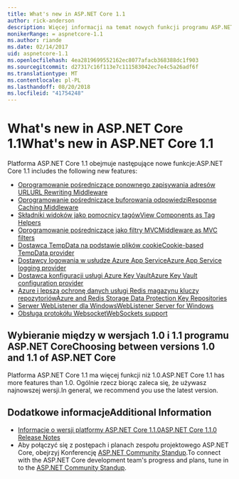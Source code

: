 ```yaml
---
title: What's new in ASP.NET Core 1.1
author: rick-anderson
description: Więcej informacji na temat nowych funkcji programu ASP.NET Core 1.1.
monikerRange: = aspnetcore-1.1
ms.author: riande
ms.date: 02/14/2017
uid: aspnetcore-1.1
ms.openlocfilehash: 4ea2819699552162ec8077afacb368388dc1f903
ms.sourcegitcommit: d27317c16f113e7c111583042ec7e4c5a26adf6f
ms.translationtype: MT
ms.contentlocale: pl-PL
ms.lasthandoff: 08/20/2018
ms.locfileid: "41754248"
---
```

# <a name="whats-new-in-aspnet-core-11"></a><span data-ttu-id="dae3b-103">What's new in ASP.NET Core 1.1</span><span class="sxs-lookup"><span data-stu-id="dae3b-103">What's new in ASP.NET Core 1.1</span></span>

<span data-ttu-id="dae3b-104">Platforma ASP.NET Core 1.1 obejmuje następujące nowe funkcje:</span><span class="sxs-lookup"><span data-stu-id="dae3b-104">ASP.NET Core 1.1 includes the following new features:</span></span>

- [<span data-ttu-id="dae3b-105">Oprogramowanie pośredniczące ponownego zapisywania adresów URL</span><span class="sxs-lookup"><span data-stu-id="dae3b-105">URL Rewriting Middleware</span></span>](xref:fundamentals/url-rewriting)
- [<span data-ttu-id="dae3b-106">Oprogramowanie pośredniczące buforowania odpowiedzi</span><span class="sxs-lookup"><span data-stu-id="dae3b-106">Response Caching Middleware</span></span>](xref:performance/caching/middleware)
- [<span data-ttu-id="dae3b-107">Składniki widoków jako pomocnicy tagów</span><span class="sxs-lookup"><span data-stu-id="dae3b-107">View Components as Tag Helpers</span></span>](xref:mvc/views/view-components#invoking-a-view-component-as-a-tag-helper)
- [<span data-ttu-id="dae3b-108">Oprogramowanie pośredniczące jako filtry MVC</span><span class="sxs-lookup"><span data-stu-id="dae3b-108">Middleware as MVC filters</span></span>](xref:mvc/controllers/filters#using-middleware-in-the-filter-pipeline)
- [<span data-ttu-id="dae3b-109">Dostawca TempData na podstawie plików cookie</span><span class="sxs-lookup"><span data-stu-id="dae3b-109">Cookie-based TempData provider</span></span>](xref:fundamentals/app-state#tempdata)
- [<span data-ttu-id="dae3b-110">Dostawcy logowania w usłudze Azure App Service</span><span class="sxs-lookup"><span data-stu-id="dae3b-110">Azure App Service logging provider</span></span>](xref:fundamentals/logging/index#azure-app-service-provider)
- [<span data-ttu-id="dae3b-111">Dostawca konfiguracji usługi Azure Key Vault</span><span class="sxs-lookup"><span data-stu-id="dae3b-111">Azure Key Vault configuration provider</span></span>](xref:security/key-vault-configuration)
- [<span data-ttu-id="dae3b-112">Azure i lepszą ochronę danych usługi Redis magazynu kluczy repozytoriów</span><span class="sxs-lookup"><span data-stu-id="dae3b-112">Azure and Redis Storage Data Protection Key Repositories</span></span>](xref:security/data-protection/implementation/key-storage-providers#azure-and-redis)
- [<span data-ttu-id="dae3b-113">Serwer WebListener dla Windows</span><span class="sxs-lookup"><span data-stu-id="dae3b-113">WebListener Server for Windows</span></span>](xref:fundamentals/servers/weblistener)
- [<span data-ttu-id="dae3b-114">Obsługa protokółu Websocket</span><span class="sxs-lookup"><span data-stu-id="dae3b-114">WebSockets support</span></span>](xref:fundamentals/websockets)

## <a name="choosing-between-versions-10-and-11-of-aspnet-core"></a><span data-ttu-id="dae3b-115">Wybieranie między w wersjach 1.0 i 1.1 programu ASP.NET Core</span><span class="sxs-lookup"><span data-stu-id="dae3b-115">Choosing between versions 1.0 and 1.1 of ASP.NET Core</span></span>

<span data-ttu-id="dae3b-116">Platforma ASP.NET Core 1.1 ma więcej funkcji niż 1.0.</span><span class="sxs-lookup"><span data-stu-id="dae3b-116">ASP.NET Core 1.1 has more features than 1.0.</span></span> <span data-ttu-id="dae3b-117">Ogólnie rzecz biorąc zaleca się, że używasz najnowszej wersji.</span><span class="sxs-lookup"><span data-stu-id="dae3b-117">In general, we recommend you use the latest version.</span></span>

## <a name="additional-information"></a><span data-ttu-id="dae3b-118">Dodatkowe informacje</span><span class="sxs-lookup"><span data-stu-id="dae3b-118">Additional Information</span></span>

- [<span data-ttu-id="dae3b-119">Informacje o wersji platformy ASP.NET Core 1.1.0</span><span class="sxs-lookup"><span data-stu-id="dae3b-119">ASP.NET Core 1.1.0 Release Notes</span></span>](https://github.com/aspnet/Home/releases/tag/1.1.0)
- <span data-ttu-id="dae3b-120">Aby połączyć się z postępach i planach zespołu projektowego ASP.NET Core, obejrzyj Konferencję [ASP.NET Community Standup](https://live.asp.net/).</span><span class="sxs-lookup"><span data-stu-id="dae3b-120">To connect with the ASP.NET Core development team's progress and plans, tune in to the [ASP.NET Community Standup](https://live.asp.net/).</span></span>
